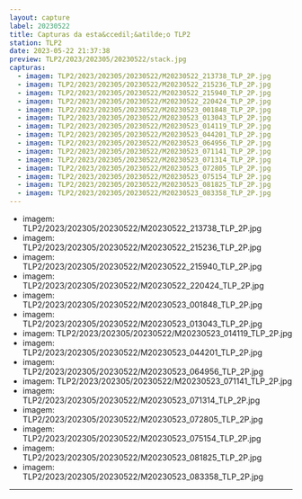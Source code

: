 ```yaml
---
layout: capture
label: 20230522
title: Capturas da esta&ccedil;&atilde;o TLP2
station: TLP2
date: 2023-05-22 21:37:38
preview: TLP2/2023/202305/20230522/stack.jpg
capturas:
  - imagem: TLP2/2023/202305/20230522/M20230522_213738_TLP_2P.jpg
  - imagem: TLP2/2023/202305/20230522/M20230522_215236_TLP_2P.jpg
  - imagem: TLP2/2023/202305/20230522/M20230522_215940_TLP_2P.jpg
  - imagem: TLP2/2023/202305/20230522/M20230522_220424_TLP_2P.jpg
  - imagem: TLP2/2023/202305/20230522/M20230523_001848_TLP_2P.jpg
  - imagem: TLP2/2023/202305/20230522/M20230523_013043_TLP_2P.jpg
  - imagem: TLP2/2023/202305/20230522/M20230523_014119_TLP_2P.jpg
  - imagem: TLP2/2023/202305/20230522/M20230523_044201_TLP_2P.jpg
  - imagem: TLP2/2023/202305/20230522/M20230523_064956_TLP_2P.jpg
  - imagem: TLP2/2023/202305/20230522/M20230523_071141_TLP_2P.jpg
  - imagem: TLP2/2023/202305/20230522/M20230523_071314_TLP_2P.jpg
  - imagem: TLP2/2023/202305/20230522/M20230523_072805_TLP_2P.jpg
  - imagem: TLP2/2023/202305/20230522/M20230523_075154_TLP_2P.jpg
  - imagem: TLP2/2023/202305/20230522/M20230523_081825_TLP_2P.jpg
  - imagem: TLP2/2023/202305/20230522/M20230523_083358_TLP_2P.jpg
---
```

  - imagem: TLP2/2023/202305/20230522/M20230522_213738_TLP_2P.jpg
  - imagem: TLP2/2023/202305/20230522/M20230522_215236_TLP_2P.jpg
  - imagem: TLP2/2023/202305/20230522/M20230522_215940_TLP_2P.jpg
  - imagem: TLP2/2023/202305/20230522/M20230522_220424_TLP_2P.jpg
  - imagem: TLP2/2023/202305/20230522/M20230523_001848_TLP_2P.jpg
  - imagem: TLP2/2023/202305/20230522/M20230523_013043_TLP_2P.jpg
  - imagem: TLP2/2023/202305/20230522/M20230523_014119_TLP_2P.jpg
  - imagem: TLP2/2023/202305/20230522/M20230523_044201_TLP_2P.jpg
  - imagem: TLP2/2023/202305/20230522/M20230523_064956_TLP_2P.jpg
  - imagem: TLP2/2023/202305/20230522/M20230523_071141_TLP_2P.jpg
  - imagem: TLP2/2023/202305/20230522/M20230523_071314_TLP_2P.jpg
  - imagem: TLP2/2023/202305/20230522/M20230523_072805_TLP_2P.jpg
  - imagem: TLP2/2023/202305/20230522/M20230523_075154_TLP_2P.jpg
  - imagem: TLP2/2023/202305/20230522/M20230523_081825_TLP_2P.jpg
  - imagem: TLP2/2023/202305/20230522/M20230523_083358_TLP_2P.jpg
---
